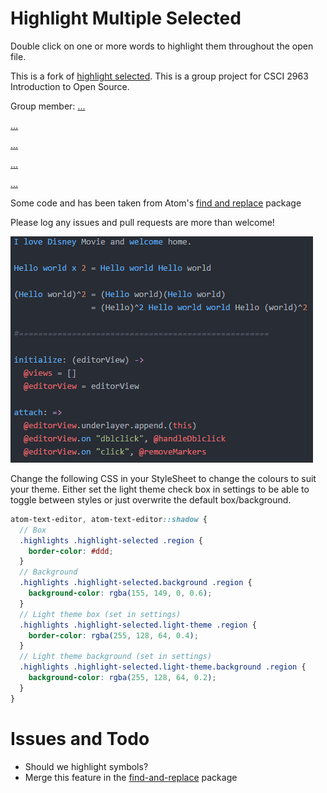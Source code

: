 # Highlight Multiple Selected

<!-- [![Build Status](https://travis-ci.org/richrace/highlight-selected.svg?branch=master)](https://travis-ci.org/richrace/highlight-selected) -->

Double click on one or more words to highlight them throughout the open file.

This is a fork of [highlight selected](https://github.com/richrace/highlight-selected).
This is a group project for CSCI 2963 Introduction to Open Source.

Group member:
[...](#)

[...](#)

[...](#)

[...](#)

[...](#)

Some code and has been taken from Atom's
  [find and replace](https://github.com/atom/find-and-replace) package

Please log any issues and pull requests are more than welcome!

![Gif in action](demo/Demo.gif)

Change the following CSS in your StyleSheet to change the colours to suit your
theme. Either set the light theme check box in settings to be able to toggle
between styles or just overwrite the default box/background.

```scss
atom-text-editor, atom-text-editor::shadow {
  // Box
  .highlights .highlight-selected .region {
    border-color: #ddd;
  }
  // Background
  .highlights .highlight-selected.background .region {
    background-color: rgba(155, 149, 0, 0.6);
  }
  // Light theme box (set in settings)
  .highlights .highlight-selected.light-theme .region {
    border-color: rgba(255, 128, 64, 0.4);
  }
  // Light theme background (set in settings)
  .highlights .highlight-selected.light-theme.background .region {
    background-color: rgba(255, 128, 64, 0.2);
  }
}
```


# Issues and Todo

- Should we highlight symbols?
- Merge this feature in the
[find-and-replace](https://github.com/atom/find-and-replace) package
